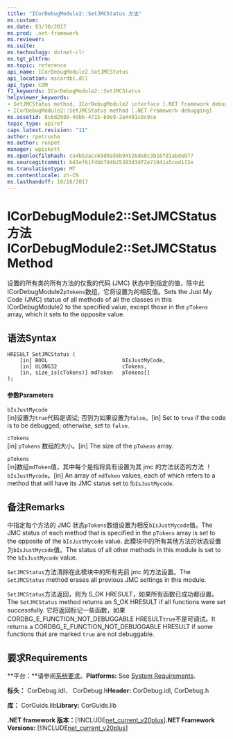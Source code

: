 ```yaml
---
title: "ICorDebugModule2::SetJMCStatus 方法"
ms.custom: 
ms.date: 03/30/2017
ms.prod: .net-framework
ms.reviewer: 
ms.suite: 
ms.technology: dotnet-clr
ms.tgt_pltfrm: 
ms.topic: reference
api_name: ICorDebugModule2.SetJMCStatus
api_location: mscordbi.dll
api_type: COM
f1_keywords: ICorDebugModule2::SetJMCStatus
helpviewer_keywords:
- SetJMCStatus method, ICorDebugModule2 interface [.NET Framework debugging]
- ICorDebugModule2::SetJMCStatus method [.NET Framework debugging]
ms.assetid: 8c6d2089-4dbb-4715-b9e9-2a4491c8c9ce
topic_type: apiref
caps.latest.revision: "11"
author: rpetrusha
ms.author: ronpet
manager: wpickett
ms.openlocfilehash: ca4b53acc69d0a56b94526de0c3b16fd1abde077
ms.sourcegitcommit: bd1ef61f4bb794b25383d3d72e71041a5ced172e
ms.translationtype: MT
ms.contentlocale: zh-CN
ms.lasthandoff: 10/18/2017
---
```

# <a name="icordebugmodule2setjmcstatus-method"></a><span data-ttu-id="47108-102">ICorDebugModule2::SetJMCStatus 方法</span><span class="sxs-lookup"><span data-stu-id="47108-102">ICorDebugModule2::SetJMCStatus Method</span></span>
<span data-ttu-id="47108-103">设置的所有类的所有方法的仅我的代码 (JMC) 状态中到指定的值，除中此 ICorDebugModule2`pTokens`数组，它将设置为的相反值。</span><span class="sxs-lookup"><span data-stu-id="47108-103">Sets the Just My Code (JMC) status of all methods of all the classes in this ICorDebugModule2 to the specified value, except those in the `pTokens` array, which it sets to the opposite value.</span></span>  
  
## <a name="syntax"></a><span data-ttu-id="47108-104">语法</span><span class="sxs-lookup"><span data-stu-id="47108-104">Syntax</span></span>  
  
```  
HRESULT SetJMCStatus (  
    [in] BOOL                        bIsJustMyCode,  
    [in] ULONG32                     cTokens,  
    [in, size_is(cTokens)] mdToken   pTokens[]  
);  
```  
  
#### <a name="parameters"></a><span data-ttu-id="47108-105">参数</span><span class="sxs-lookup"><span data-stu-id="47108-105">Parameters</span></span>  
 `bIsJustMycode`  
 <span data-ttu-id="47108-106">[in]设置为`true`代码是调试; 否则为如果设置为`false`。</span><span class="sxs-lookup"><span data-stu-id="47108-106">[in] Set to `true` if the code is to be debugged; otherwise, set to `false`.</span></span>  
  
 `cTokens`  
 <span data-ttu-id="47108-107">[in] `pTokens` 数组的大小。</span><span class="sxs-lookup"><span data-stu-id="47108-107">[in] The size of the `pTokens` array.</span></span>  
  
 `pTokens`  
 <span data-ttu-id="47108-108">[in]数组`mdToken`值，其中每个是指将具有设置为其 jmc 的方法状态的方法 ！`bIsJustMycode`。</span><span class="sxs-lookup"><span data-stu-id="47108-108">[in] An array of `mdToken` values, each of which refers to a method that will have its JMC status set to !`bIsJustMycode`.</span></span>  
  
## <a name="remarks"></a><span data-ttu-id="47108-109">备注</span><span class="sxs-lookup"><span data-stu-id="47108-109">Remarks</span></span>  
 <span data-ttu-id="47108-110">中指定每个方法的 JMC 状态`pTokens`数组设置为相反`bIsJustMycode`值。</span><span class="sxs-lookup"><span data-stu-id="47108-110">The JMC status of each method that is specified in the `pTokens` array is set to the opposite of the `bIsJustMycode` value.</span></span> <span data-ttu-id="47108-111">此模块中的所有其他方法的状态设置为`bIsJustMycode`值。</span><span class="sxs-lookup"><span data-stu-id="47108-111">The status of all other methods in this module is set to the `bIsJustMycode` value.</span></span>  
  
 <span data-ttu-id="47108-112">`SetJMCStatus`方法清除在此模块中的所有先前 jmc 的方法设置。</span><span class="sxs-lookup"><span data-stu-id="47108-112">The `SetJMCStatus` method erases all previous JMC settings in this module.</span></span>  
  
 <span data-ttu-id="47108-113">`SetJMCStatus`方法返回，则为 S_OK HRESULT，如果所有函数已成功都设置。</span><span class="sxs-lookup"><span data-stu-id="47108-113">The `SetJMCStatus` method returns an S_OK HRESULT if all functions were set successfully.</span></span> <span data-ttu-id="47108-114">它将返回标记一些函数，如果 CORDBG_E_FUNCTION_NOT_DEBUGGABLE HRESULT`true`不是可调试。</span><span class="sxs-lookup"><span data-stu-id="47108-114">It returns a CORDBG_E_FUNCTION_NOT_DEBUGGABLE HRESULT if some functions that are marked `true` are not debuggable.</span></span>  
  
## <a name="requirements"></a><span data-ttu-id="47108-115">要求</span><span class="sxs-lookup"><span data-stu-id="47108-115">Requirements</span></span>  
 <span data-ttu-id="47108-116">**平台：**请参阅[系统要求](../../../../docs/framework/get-started/system-requirements.md)。</span><span class="sxs-lookup"><span data-stu-id="47108-116">**Platforms:** See [System Requirements](../../../../docs/framework/get-started/system-requirements.md).</span></span>  
  
 <span data-ttu-id="47108-117">**标头：** CorDebug.idl、 CorDebug.h</span><span class="sxs-lookup"><span data-stu-id="47108-117">**Header:** CorDebug.idl, CorDebug.h</span></span>  
  
 <span data-ttu-id="47108-118">**库：** CorGuids.lib</span><span class="sxs-lookup"><span data-stu-id="47108-118">**Library:** CorGuids.lib</span></span>  
  
 <span data-ttu-id="47108-119">**.NET framework 版本：**[!INCLUDE[net_current_v20plus](../../../../includes/net-current-v20plus-md.md)]</span><span class="sxs-lookup"><span data-stu-id="47108-119">**.NET Framework Versions:** [!INCLUDE[net_current_v20plus](../../../../includes/net-current-v20plus-md.md)]</span></span>
